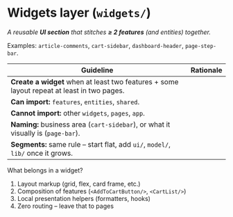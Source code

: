 # Widgets layer (`widgets/`)

_A reusable **UI section** that stitches **≥ 2 features** (and entities) together._

Examples: `article-comments`, `cart-sidebar`, `dashboard-header`, `page-step-bar`.

| Guideline                                                                                  | Rationale |
| ------------------------------------------------------------------------------------------ | --------- |
| **Create a widget** when at least two features + some layout repeat at least in two pages. |
| **Can import:** `features`, `entities`, `shared`.                                          |
| **Cannot import:** other `widgets`, `pages`, `app`.                                        |
| **Naming:** business area (`cart-sidebar`), or what it visually is (`page-bar`).           |
| **Segments:** same rule – start flat, add `ui/`, `model/`, `lib/` once it grows.           |

What belongs in a widget?

1. Layout markup (grid, flex, card frame, etc.)
2. Composition of features (`<AddToCartButton/>`, `<CartList/>`)
3. Local presentation helpers (formatters, hooks)
4. Zero routing – leave that to pages
